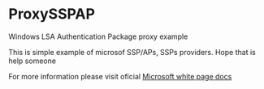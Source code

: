# ProxySSPAP
Windows LSA Authentication Package proxy example

This is simple example of microsof SSP/APs, SSPs providers. Hope that is help someone

For more information please visit oficial [Microsoft white page docs](https://docs.microsoft.com/en-us/windows/win32/secauthn/ssp-aps-versus-ssps)
